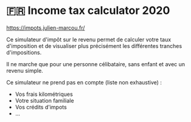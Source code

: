 # 🇫🇷 Income tax calculator 2020

https://impots.julien-marcou.fr/

Ce simulateur d'impôt sur le revenu permet de calculer votre taux d'imposition et de visualiser plus précisément les différentes tranches d'impositions.

Il ne marche que pour une personne célibataire, sans enfant et avec un revenu simple. 

Ce simulateur ne prend pas en compte (liste non exhaustive) :

- Vos frais kilométriques
- Votre situation familiale 
- Vos crédits d'impots
- ...
